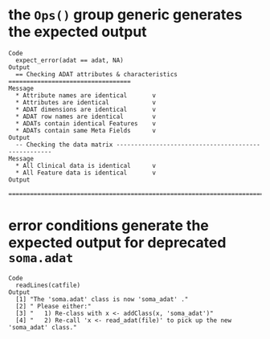 # the `Ops()` group generic generates the expected output

    Code
      expect_error(adat == adat, NA)
    Output
      == Checking ADAT attributes & characteristics ==================================
    Message
      * Attribute names are identical       v
      * Attributes are identical            v
      * ADAT dimensions are identical       v
      * ADAT row names are identical        v
      * ADATs contain identical Features    v
      * ADATs contain same Meta Fields      v
    Output
      -- Checking the data matrix ----------------------------------------------------
    Message
      * All Clinical data is identical      v
      * All Feature data is identical       v
    Output
      ================================================================================

# error conditions generate the expected output for deprecated `soma.adat`

    Code
      readLines(catfile)
    Output
      [1] "The 'soma.adat' class is now 'soma_adat' ."                                
      [2] " Please either:"                                                           
      [3] "   1) Re-class with x <- addClass(x, 'soma_adat')"                         
      [4] "   2) Re-call 'x <- read_adat(file)' to pick up the new 'soma_adat' class."

